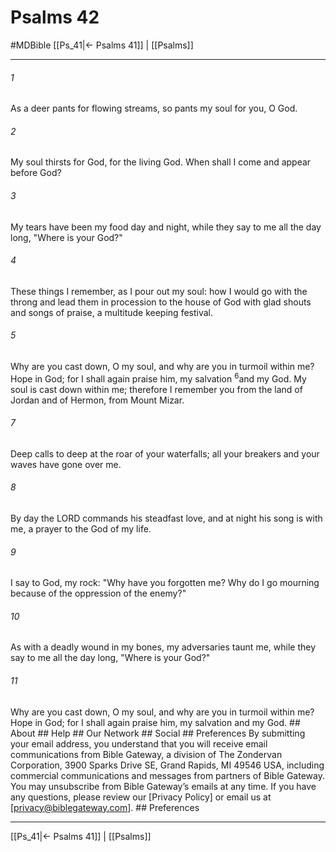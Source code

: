 # Psalms 42
#MDBible
[[Ps_41|← Psalms 41]] | [[Psalms]]

***






###### 1 


As a deer pants for flowing streams, so pants my soul for you, O God. 





###### 2 


My soul thirsts for God, for the living God. When shall I come and appear before God? 





###### 3 


My tears have been my food day and night, while they say to me all the day long, "Where is your God?" 





###### 4 


These things I remember, as I pour out my soul: how I would go with the throng and lead them in procession to the house of God with glad shouts and songs of praise, a multitude keeping festival. 





###### 5 


Why are you cast down, O my soul, and why are you in turmoil within me? Hope in God; for I shall again praise him, my salvation <sup class="versenum mid-line">6</sup>and my God. My soul is cast down within me; therefore I remember you from the land of Jordan and of Hermon, from Mount Mizar. 





###### 7 


Deep calls to deep at the roar of your waterfalls; all your breakers and your waves have gone over me. 





###### 8 


By day the LORD commands his steadfast love, and at night his song is with me, a prayer to the God of my life. 





###### 9 


I say to God, my rock: "Why have you forgotten me? Why do I go mourning because of the oppression of the enemy?" 





###### 10 


As with a deadly wound in my bones, my adversaries taunt me, while they say to me all the day long, "Where is your God?" 





###### 11 


Why are you cast down, O my soul, and why are you in turmoil within me? Hope in God; for I shall again praise him, my salvation and my God. ## About ## Help ## Our Network ## Social ## Preferences By submitting your email address, you understand that you will receive email communications from Bible Gateway, a division of The Zondervan Corporation, 3900 Sparks Drive SE, Grand Rapids, MI 49546 USA, including commercial communications and messages from partners of Bible Gateway. You may unsubscribe from Bible Gateway&rsquo;s emails at any time. If you have any questions, please review our [Privacy Policy] or email us at [privacy@biblegateway.com]. ## Preferences

***

[[Ps_41|← Psalms 41]] | [[Psalms]]
